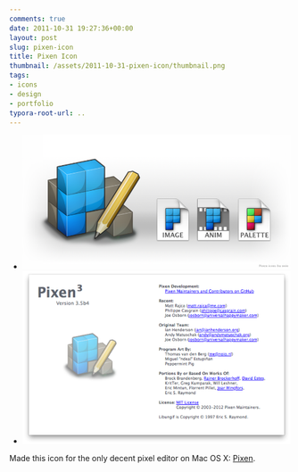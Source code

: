 ```yaml
---
comments: true
date: 2011-10-31 19:27:36+00:00
layout: post
slug: pixen-icon
title: Pixen Icon
thumbnail: /assets/2011-10-31-pixen-icon/thumbnail.png
tags:
- icons
- design
- portfolio
typora-root-url: ..
---
```


  * ![](/assets/2011-10-31-pixen-icon/showcase3.png)
  * ![](/assets/2011-10-31-pixen-icon/about.png)

Made this icon for the only decent pixel editor on Mac OS X: [Pixen](https://github.com/philippec/Pixen).


